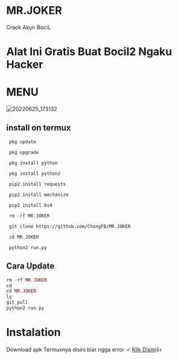 # MR.JOKER
Crack Akun BociL

# Alat Ini Gratis Buat Bocil2 Ngaku Hacker
#  MENU
![20220625_173132](https://user-images.githubusercontent.com/105783602/175767709-36bff59c-0cf9-418d-a825-494cbaff680e.jpg)


## install on termux
```
 pkg update

 pkg upgrade

 pkg install python

 pkg install python2

 pip2 install requests 

 pip2 install mechanize

 pip2 install bs4

 rm -rf MR.JOKER

 git clone https://github.com/ChangFB/MR.JOKER

 cd MR.JOKER
 
 python2 run.py
```
## Cara Update
```php
rm -rf MR.JOKER
cd
cd MR.JOKER
ls
git pull
python2 run.py
```

# Instalation
Download apk Termuxnya disini biar ngga error ✓
[Klik Disini](https://f-droid.org/repo/com.termux_117.apk)👍
```bash

```

